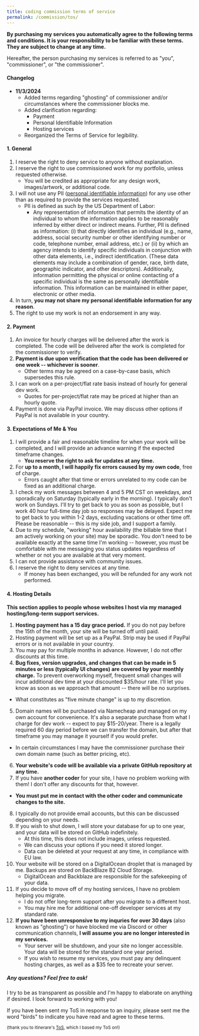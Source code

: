 ```yaml
---
title: coding commission terms of service
permalink: /commission/tos/
---
```


**By purchasing my services you automatically agree to the following terms and conditions. It is your responsibility to be familiar with these terms. They are subject to change at any time.**

Hereafter, the person purchasing my services is referred to as "you", "commissioner", or "the commissioner".

#### Changelog
- **11/3/2024**
  - Added terms regarding "ghosting" of commissioner and/or circumstances where the commissioner blocks me.
  - Added clarification regarding:
    - Payment
    - Personal Identifiable Information
    - Hosting services
  - Reorganized the Terms of Service for legibility.

#### 1. General

1. I reserve the right to deny service to anyone without explanation.
2. I reserve the right to use commissioned work for my portfolio, unless requested otherwise.
   - You will be credited as appropriate for any design work, images/artwork, or additional code.
3. I will not use any PII (<a href="https://www.dol.gov/general/ppii">personal identifiable information</a>) for any use other than as required to provide the services requested.
    - PII is defined as such by the US Department of Labor:
      - Any representation of information that permits the identity of an individual to whom the information applies to be reasonably inferred by either direct or indirect means. Further, PII is defined as information: (i) that directly identifies an individual (e.g., name, address, social security number or other identifying number or code, telephone number, email address, etc.) or (ii) by which an agency intends to identify specific individuals in conjunction with other data elements, i.e., indirect identification. (These data elements may include a combination of gender, race, birth date, geographic indicator, and other descriptors). Additionally, information permitting the physical or online contacting of a specific individual is the same as personally identifiable information. This information can be maintained in either paper, electronic or other media.
4. In turn, **you may not share my personal identifiable information for any reason**.
5. The right to use my work is not an endorsement in any way.

#### 2. Payment

1. An invoice for hourly charges will be delivered after the work is completed. The code will be delivered after the work is completed for the commissioner to verify.
2. **Payment is due upon verification that the code has been delivered or one week -- whichever is sooner**.
    - Other terms may be agreed on a case-by-case basis, which supersedes this rule.
3. I can work on a per-project/flat rate basis instead of hourly for general dev work.
    - Quotes for per-project/flat rate may be priced at higher than an hourly quote.
4. Payment is done via PayPal invoice. We may discuss other options if PayPal is not available in your country.  

#### 3. Expectations of Me & You

1.  I will provide a fair and reasonable timeline for when your work will be completed, and I will provide an advance warning if the expected timeframe changes.
    - **You reserve the right to ask for updates at any time.**
2. For **up to a month, I will happily fix errors caused by my own code**, free of charge. 
    -  Errors caught after that time or errors unrelated to my code can be fixed as an additional charge.
3. I check my work messages between 4 and 5 PM CST on weekdays, and sporadically on Saturday (typically early in the morning). I typically don't work on Sundays. I'll try to get back to you as soon as possible, but I work 40 hour full-time day job so responses may be delayed. Expect me to get back to you within 1-2 days, excluding vacations or other time off. Please be reasonable -- this is my side job, and I support a family.
4.  Due to my schedule, "working" hour availability (the billable time that I am actively working on your site) may be sporadic. You don't need to be available exactly at the same time I'm working -- however, you must be comfortable with me messaging you status updates regardless of whether or not you are available at that very moment.
5.  I can not provide assistance with community issues.
6.  I reserve the right to deny services at any time. 
    - If money has been exchanged, you will be refunded for any work not performed.

#### 4. Hosting Details

**This section applies to people whose websites I host via my managed hosting/long-term support services.**

1.  **Hosting payment has a 15 day grace period.** If you do not pay before the 15th of the month, your site will be turned off until paid.
2.  Hosting payment will be set up as a PayPal. Strip may be used if PayPal errors or is not available in your country.
3.  You may pay for multiple months in advance. However, I do not offer discounts at this time.
4.  **Bug fixes, version upgrades, and changes that can be made in 5 minutes or less (typically UI changes) are covered by your monthly charge.** To prevent overworking myself, frequent small changes will incur additional dev time at your discounted $35/hour rate. I'll let you know as soon as we approach that amount -- there will be no surprises.
   - What constitutes as "five minute change" is up to my discretion.
5.  Domain names will be purchased via Namecheap and managed on my own account for convenience. It's also a separate purchase from what I charge for dev work -- expect to pay $15-20/year. There is a legally required 60 day period before we can transfer the domain, but after that timeframe you may manage it yourself if you would prefer.
   - In certain circumstances I may have the commissioner purchase their own domain name (such as better pricing, etc).
6.  **Your website's code will be available via a private GitHub repository at any time.**
7.  If you have **another coder** for your site, I have no problem working with them! I don't offer any discounts for that, however.
   - **You must put me in contact with the other coder and communicate changes to the site.**
8.  I typically do not provide email accounts, but this can be discussed depending on your needs.
9.  If you wish to shut down, I will store your database for up to one year, and your data will be stored on GitHub indefinitely.
    - At this time, this does not include images, unless requested.
    - We can discuss your options if you need it stored longer. 
    - Data can be deleted at your request at any time, in compliance with EU law.
10.  Your website will be stored on a DigitalOcean droplet that is managed by me. Backups are stored on BackBlaze B2 Cloud Storage.
     - DigitalOcean and Backblaze are responsible for the safekeeping of your data.
11.  If you decide to move off of my hosting services, I have no problem helping you migrate. 
     - I do not offer long-term support after you migrate to a different host. 
     - You may hire me for additional one-off developer services at my standard rate.
13.  **If you have been unresponsive to my inquries for over 30 days** (also known as "ghosting") or have blocked me via Discord or other communication channels, **I will assume you are no longer interested in my services.**
     - Your server will be shutdown, and your site no longer accessible. Your data will be stored for the standard one year period.
     - If you wish to resume my services, you must pay any delinquent hosting charges, as well as a $35 fee to recreate your server.

<div class="text-center">

##### Any questions? Feel free to ask!
I try to be as transparent as possible and I'm happy to elaborate on anything if desired. I look forward to working with you!

If you have been sent my ToS in response to an inquiry, please sent me the word "birds" to indicate you have read and agree to these terms.

<sub>(thank you to itinerare's <a href="https://www.itinerare.net/commissions/code/tos">ToS</a>, which I based my ToS on!)</sub>
</div>